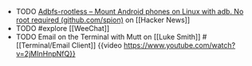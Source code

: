 - TODO [Adbfs-rootless – Mount Android phones on Linux with adb. No root required (github.com/spion)](https://news.ycombinator.com/item?id=41219080) on [[Hacker News]]
- TODO #explore [[WeeChat]]
- TODO Email on the Terminal with Mutt on [[Luke Smith]] #[[Terminal/Email Client]]
  {{video https://www.youtube.com/watch?v=2jMInHnpNfQ}}